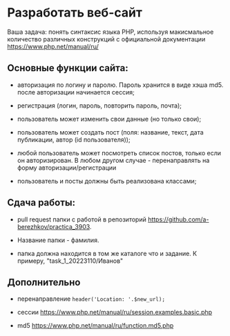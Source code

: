 # Разработать веб-сайт

Ваша задача: понять синтаксис языка PHP, используя макисмальное количество различных конструкций с официальной документации https://www.php.net/manual/ru/

## Основные функции сайта:

- авторизация по логину и паролю. Пароль хранится в виде хэша md5. после авторизации начинается сессия;

- регистрация (логин, пароль, повторить пароль, почта);

- пользователь может изменить свои данные (но только свои);

- пользователь может создать пост (поля: название, текст, дата публикации, автор (id пользователя));

- любой пользователь может посмотреть список постов, только если он авторизирован. В любом другом случае - перенаправлять на форму авторизации/регистрации

- пользователь и посты должны быть реализована классами;

## Сдача работы:

- pull request папки с работой в репозиторий https://github.com/a-berezhkov/practica_3903.

- Название папки - фамилия.

- папка должна находится в том же каталоге что и задание. К примеру, "task_1_20223110/Иванов"


## Дополнительно

 - перенаправление ```header('Location: '.$new_url);```

 - сессии https://www.php.net/manual/ru/session.examples.basic.php

 - md5 https://www.php.net/manual/ru/function.md5.php